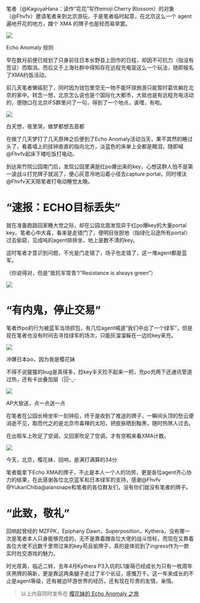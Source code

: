 笔者（@KaguyaHana：读作“花花”写作emoji:Cherry Blossom）的对象（@Fhvfv）邀请笔者来到北京游玩，于是笔者临时起意，在北京这么一个 agent 遍地开花的地方，蹭个 XMA 的牌子也是轻而易举罢。

![](/image/20230618-echo/1.jpg)

Echo Anomaly 规则

早在数月前便已规划了只身前往日本长野县上田市的日程，却因不可抗力（指没有签证）而取消。而后又于上海社群中得知存在远程充电室这么一个玩法，随即报名了XMA约饭活动。

前几天笔者懒癌犯了，同时因为钱包里空无一物不能环球旅游只能暂时葛优躺在北京的家中。转念一想，北京怎么说也是个国际化大都市，大抵也是有远程充电活动的，便随口在北京IFS群里问了一句，得到了一个地点，诶嘿，有啦。

![](/image/20230618-echo/2.jpg)

白天想，夜里哭，做梦都想去首都

在做了几天梦打了几天原神之后便到了Echo Anomaly活动当天，果不其然的睡过头了，看着墙上的挂钟直直的指向北方，淡蓝色的床单上全都是眼泪，随即喊@Fhvfv起床下楼吃饭打电动。

到达紫竹院公园南门后，发现公园里满是红po爆出来的key，心想这群人怕不是第一波战斗打完牌子就润了，便心灰意冷地沿着小径去capture portal，同时埋汰@Fhvfv天天陪笔者打电动睡觉太晚。


# “速报：ECHO目标丢失”


就在准备跑路回家睡大觉之际，却在公园北面发现异于红po爆key的大量portal key。笔者心中大喜，看来是走错门了，便明目张胆地（指绿化沿途所有portal）过去偷窥，见成吨的agent排排坐，地上是数不清的key。

这时笔者才意识到问题，不光是门走错了，场子也走错了，这一堆agent都是蓝军。

（你说得对，但是”抵抗军常青“/“Resistance is always green”）

![](/image/20230618-echo/3.jpg)


# “有内鬼，停止交易”

笔者炸po的行为被蓝军当场抓包，有几位agent喊道“我们中出了一个绿军”，但是现在笔者也没有时间去寻找绿军的场次，只能灰溜溜躲在一边捡key来充。

![](/image/20230618-echo/4.jpg)

冲爆日本po，因为我是樱花妹

不得不说猩猩的bug是真得多，捡key半天捡不起来一把，充po充两下还通讯管道过热，还有卡出叠加层（|||-_-

![](/image/20230618-echo/5.jpg)

AP大放送，点一点送一点

在笔者在公园长椅坐牢一刻钟后，终于是收到了推送的牌子，一瞬间头顶的愁云便消逝不见，取而代之的是北京市毒辣的太阳，把皮肤晒到黢黑，随时热煞人过去。

在出租车上吹足了空调，又回家吹足了空调，才有空暇来看XMA计数。

![](/image/20230618-echo/6.jpg)

今天，北京，樱花妹，回响，是满打满算的34分

笔者能拿下Echo XMA的牌子，不止是本人一个人的功劳，更是各位agent齐心协力的结果，在此感谢各位北京蓝军和日本绿军的支持，感谢@Fhvfv @YukariChiba@alansnape和笔者的各位群友们，没有你们就没有笔者的牌子。


# “此致，敬礼”


回响起曾经的 MZFPK，Epiphany Dawn，Superposition，Kythera，没有哪一次是笔者本人只身能够完成的，无不是靠着蹭各位大佬的战斗信标，而现在又靠着各位大佬不远数千里带过来的key苟且偷牌子，真的是体验到了ingress作为一款实时社交游戏的魅力。

时光荏苒，临近二转，去年4月Kythera P3入坑的L1废萌已经成长为只有一枚周年庆黑牌的萌新，更是靠这两条腿子走过了半个长征，感慨万千。这一年来成长的不止是agent等级，还有被迫环游世界的经历，还有现在珍贵的友情，亲情。

> 以上内容同时发布在 [樱花妹的 Echo Anomaly 之旅](https://bjres.net/2023/06/18/%E6%A8%B1%E8%8A%B1%E5%A6%B9%E7%9A%84-echo-anomaly-%E4%B9%8B%E6%97%85/)